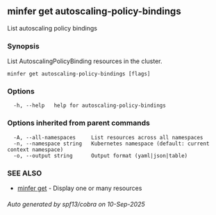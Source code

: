 ## minfer get autoscaling-policy-bindings

List autoscaling policy bindings

### Synopsis

List AutoscalingPolicyBinding resources in the cluster.

```
minfer get autoscaling-policy-bindings [flags]
```

### Options

```
  -h, --help   help for autoscaling-policy-bindings
```

### Options inherited from parent commands

```
  -A, --all-namespaces     List resources across all namespaces
  -n, --namespace string   Kubernetes namespace (default: current context namespace)
  -o, --output string      Output format (yaml|json|table)
```

### SEE ALSO

* [minfer get](minfer_get.md)	 - Display one or many resources

###### Auto generated by spf13/cobra on 10-Sep-2025
